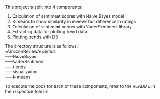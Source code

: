 This project is split into 4 components:  
1. Calculation of sentiment scores with Naive Bayes model  
2. K-means to show similarity in reviews but difference in ratings
3. Calculation of sentiment scores with VaderSentiment library  
4. Extracting data for plotting trend data  
5. Plotting trends with D3  
  
The directory structure is as follows:  
-AmazonReviewAnalytics  
----NaiveBayes  
----VaderSentiment  
----trends  
----visualization  
----k-means
  
To execute the code for each of these components, refer to the README in the respective folders.  